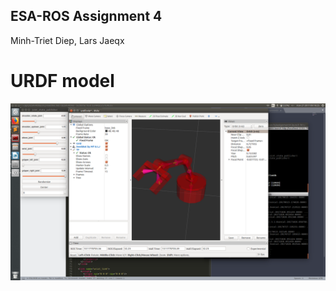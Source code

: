 ESA-ROS Assignment 4
--------------------

Minh-Triet Diep, Lars Jaeqx

# URDF model

![Lynxmotion AL5B](model.png "Lynxmotion AL5B")